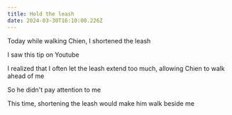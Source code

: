 ```yaml
---
title: Hold the leash
date: 2024-03-30T16:10:00.226Z
---
```


Today while walking Chien, I shortened the leash

I saw this tip on Youtube

I realized that I often let the leash extend too much, allowing Chien to walk ahead of me

So he didn't pay attention to me

This time, shortening the leash would make him walk beside me

